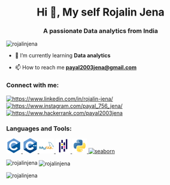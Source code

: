 <h1 align="center">Hi 👋, My self Rojalin Jena</h1>
<h3 align="center">A passionate Data analytics from India</h3>

<p align="left"> <img src="https://komarev.com/ghpvc/?username=rojalinjena&label=Profile%20views&color=0e75b6&style=flat" alt="rojalinjena" /> </p>

- 🌱 I’m currently learning **Data analytics**

- 📫 How to reach me **payal2003jena@gmail.com**


<h3 align="left">Connect with me:</h3>
<p align="left">
<a href="https://linkedin.com/in/https://www.linkedin.com/in/rojalin-jena/" target="blank"><img align="center" src="https://raw.githubusercontent.com/rahuldkjain/github-profile-readme-generator/master/src/images/icons/Social/linked-in-alt.svg" alt="https://www.linkedin.com/in/rojalin-jena/" height="30" width="40" /></a>
<a href="https://instagram.com/https://www.instagram.com/payal_756_jena/" target="blank"><img align="center" src="https://raw.githubusercontent.com/rahuldkjain/github-profile-readme-generator/master/src/images/icons/Social/instagram.svg" alt="https://www.instagram.com/payal_756_jena/" height="30" width="40" /></a>
<a href="https://www.hackerrank.com/https://www.hackerrank.com/payal2003jena" target="blank"><img align="center" src="https://raw.githubusercontent.com/rahuldkjain/github-profile-readme-generator/master/src/images/icons/Social/hackerrank.svg" alt="https://www.hackerrank.com/payal2003jena" height="30" width="40" /></a>
</p>

<h3 align="left">Languages and Tools:</h3>
<p align="left"> <a href="https://www.cprogramming.com/" target="_blank" rel="noreferrer"> <img src="https://raw.githubusercontent.com/devicons/devicon/master/icons/c/c-original.svg" alt="c" width="40" height="40"/> </a> <a href="https://www.w3schools.com/cpp/" target="_blank" rel="noreferrer"> <img src="https://raw.githubusercontent.com/devicons/devicon/master/icons/cplusplus/cplusplus-original.svg" alt="cplusplus" width="40" height="40"/> </a> <a href="https://www.mysql.com/" target="_blank" rel="noreferrer"> <img src="https://raw.githubusercontent.com/devicons/devicon/master/icons/mysql/mysql-original-wordmark.svg" alt="mysql" width="40" height="40"/> </a> <a href="https://pandas.pydata.org/" target="_blank" rel="noreferrer"> <img src="https://raw.githubusercontent.com/devicons/devicon/2ae2a900d2f041da66e950e4d48052658d850630/icons/pandas/pandas-original.svg" alt="pandas" width="40" height="40"/> </a> <a href="https://www.python.org" target="_blank" rel="noreferrer"> <img src="https://raw.githubusercontent.com/devicons/devicon/master/icons/python/python-original.svg" alt="python" width="40" height="40"/> </a> <a href="https://seaborn.pydata.org/" target="_blank" rel="noreferrer"> <img src="https://seaborn.pydata.org/_images/logo-mark-lightbg.svg" alt="seaborn" width="40" height="40"/> </a> </p>

<p><img align="left" src="https://github-readme-stats.vercel.app/api/top-langs?username=rojalinjena&show_icons=true&locale=en&layout=compact" alt="rojalinjena" /></p>

<p>&nbsp;<img align="center" src="https://github-readme-stats.vercel.app/api?username=rojalinjena&show_icons=true&locale=en" alt="rojalinjena" /></p>

<p><img align="center" src="https://github-readme-streak-stats.herokuapp.com/?user=rojalinjena&" alt="rojalinjena" /></p>
